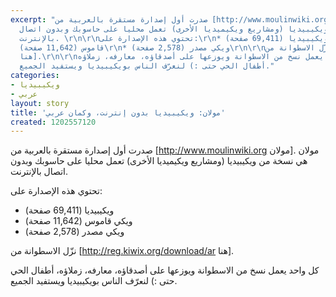 ```yaml
---
excerpt: "صدرت أول إصدارة مستقرة بالعربية من [http://www.moulinwiki.org مولان]. مولان
  هي نسخة من ويكيبيديا (ومشاريع ويكيميديا الأخرى) تعمل محليا على حاسوبك وبدون اتصال
  بالإنترنت. \r\n\r\nتحتوي هذه الإصدارة على:\r\n* ويكيبيديا (69,411 صفحة)\r\n* ويكي
  قاموس (11,642 صفحة)\r\n* ويكي مصدر (2,578 صفحة)\r\n\r\nنزّل الاسطوانة من [http://reg.kiwix.org/download/ar
  هنا].\r\n\r\nكل واحد يعمل نسخ من الاسطوانة ويوزعها على أصدقاؤه، معارفه، زملاؤه،
  أطفال الحي حتى :) لنعرّف الناس بويكيبيديا ويستفيد الجميع."
categories:
- ويكيبيديا
- عربي
layout: story
title: 'مولان: ويكيبيديا بدون إنترنت، وكمان عربي'
created: 1202557120
---
```

صدرت أول إصدارة مستقرة بالعربية من [http://www.moulinwiki.org مولان]. مولان هي نسخة من ويكيبيديا (ومشاريع ويكيميديا الأخرى) تعمل محليا على حاسوبك وبدون اتصال بالإنترنت. 

تحتوي هذه الإصدارة على:
* ويكيبيديا (69,411 صفحة)
* ويكي قاموس (11,642 صفحة)
* ويكي مصدر (2,578 صفحة)

نزّل الاسطوانة من [http://reg.kiwix.org/download/ar هنا].

كل واحد يعمل نسخ من الاسطوانة ويوزعها على أصدقاؤه، معارفه، زملاؤه، أطفال الحي حتى :) لنعرّف الناس بويكيبيديا ويستفيد الجميع.

